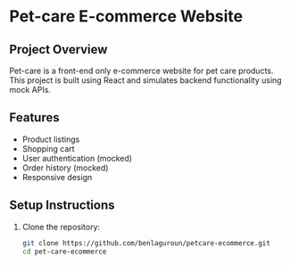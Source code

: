 # Pet-care E-commerce Website

## Project Overview

Pet-care is a front-end only e-commerce website for pet care products. This project is built using React and simulates backend functionality using mock APIs.

## Features

- Product listings
- Shopping cart
- User authentication (mocked)
- Order history (mocked)
- Responsive design

## Setup Instructions

1. Clone the repository:
   ```bash
   git clone https://github.com/benlaguroun/petcare-ecommerce.git
   cd pet-care-ecommerce

